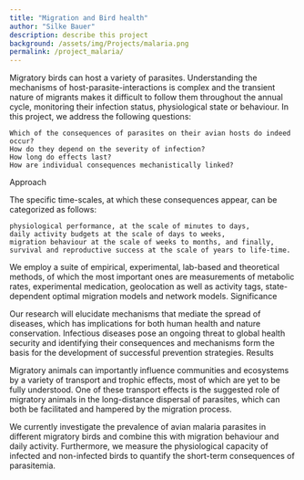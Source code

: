 ```yaml
---
title: "Migration and Bird health"
author: "Silke Bauer"
description: describe this project
background: /assets/img/Projects/malaria.png
permalink: /project_malaria/
---
```


Migratory birds can host a variety of parasites. Understanding the mechanisms of host-parasite-interactions is complex and the transient nature of migrants makes it difficult to follow them throughout the annual cycle, monitoring their infection status, physiological state or behaviour.
In this project, we address the following questions:

    Which of the consequences of parasites on their avian hosts do indeed occur?
    How do they depend on the severity of infection?
    How long do effects last?
    How are individual consequences mechanistically linked?

Approach

The specific time-scales, at which these consequences appear, can be categorized as follows:

    physiological performance, at the scale of minutes to days,
    daily activity budgets at the scale of days to weeks,
    migration behaviour at the scale of weeks to months, and finally,
    survival and reproductive success at the scale of years to life-time.

We employ a suite of empirical, experimental, lab-based and theoretical methods, of which the most important ones are measurements of metabolic rates, experimental medication, geolocation as well as activity tags, state-dependent optimal migration models and network models.
Significance

Our research will elucidate mechanisms that mediate the spread of diseases, which has implications for both human health and nature conservation. Infectious diseases pose an ongoing threat to global health security and identifying their consequences and mechanisms form the basis for the development of successful prevention strategies.
Results

Migratory animals can importantly influence communities and ecosystems by a variety of transport and trophic effects, most of which are yet to be fully understood. One of these transport effects is the suggested role of migratory animals in the long-distance dispersal of parasites, which can both be facilitated and hampered by the migration process.

We currently investigate the prevalence of avian malaria parasites in different migratory birds and combine this with migration behaviour and daily activity. Furthermore, we measure the physiological capacity of infected and non-infected birds to quantify the short-term consequences of parasitemia.
